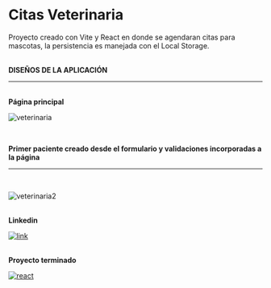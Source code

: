 # Citas Veterinaria
Proyecto creado con Vite y React en donde se agendaran citas para mascotas, la persistencia es manejada con el Local Storage.

<br>
<b> DISEÑOS DE LA APLICACIÓN</b>

<hr>

<br>
<b> Página principal</b>


![veterinaria](https://github.com/OrlayMolina/Citas_Veterinaria/assets/111409267/8e0b9510-3060-4d3e-ba6b-b76fcd9d1505)

<br>

<b> Primer paciente creado desde el formulario y validaciones incorporadas a la página</b>
<hr>

<br>

![veterinaria2](https://github.com/OrlayMolina/Citas_Veterinaria/assets/111409267/f715fd73-2844-4bc8-86f7-752fac411e3a)

<br>
<b>Linkedin</b>

<a href="https://www.linkedin.com/in/orlay-andres-molina-gomez-71b470241/" target="_blank">
  

![link](https://github.com/OrlayMolina/ECommerce/assets/111409267/24cda52b-f959-40f5-b823-f26306d42086)


</a>

<br>
<b>Proyecto terminado</b>

<a href="https://orlay-andres-molina-proyecto7.netlify.app/" target="_blank">

![react](https://github.com/OrlayMolina/Citas_Veterinaria/assets/111409267/fdb22dbb-d2f9-44b4-a633-1cdc3934c374)

</a>

